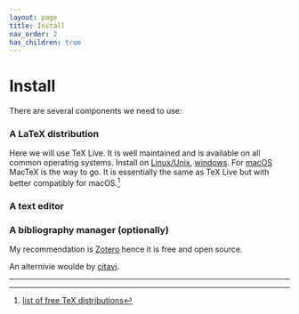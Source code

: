 ```yaml
---
layout: page
title: Install
nav_order: 2
has_children: true
---
```


# Install
There are several components we need to use:
### A LaTeX distribution
Here we will use TeX Live. It is well maintained and is available on all common operating systems.
Install on [Linux/Unix](TeXLive/linuxunix.md), [windows](TeXLive/windows.md).
For [macOS](TeXLive/macOS.md) MacTeX is the way to go. It is essentially the same as TeX Live but with better compatibly for macOS.[^1]

### A text editor


### A bibliography manager (optionally)
My recommendation is [Zotero](bibliography/zotero.md) hence it is free and open source.

An alternivie woulde by [citavi](https://www.citavi.com/).

---
[^1]: [list of free TeX distributions](https://tex.stackexchange.com/a/239204)